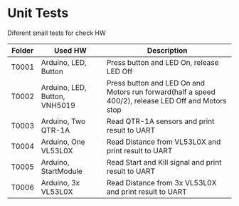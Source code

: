 # Unit Tests

Diferent small tests for check HW

Folder | Used HW | Description
--- | --- | ---
T0001 | Arduino, LED, Button | Press button and LED On, release LED Off
T0002 | Arduino, LED, Button, VNH5019 | Press button and LED On and Motors run forward(half a speed 400/2), release LED Off and Motors stop
T0003 | Arduino, Two QTR-1A | Read QTR-1A sensors and print result to UART
T0004 | Arduino, One VL53L0X | Read Distance from VL53L0X and print result to UART
T0005 | Arduino, StartModule | Read Start and Kill signal and print result to UART
T0006 | Arduino, 3x VL53L0X | Read Distance from 3x VL53L0X and print result to UART
